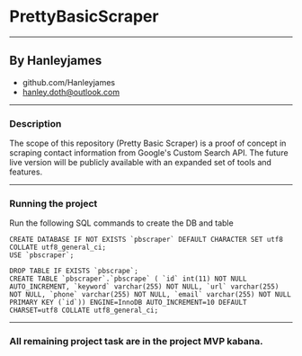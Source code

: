 # PrettyBasicScraper
------------------------
## By Hanleyjames
* github.com/Hanleyjames
* hanley.doth@outlook.com

----------------------

### Description

The scope of this repository (Pretty Basic Scraper) is a proof of concept in scraping contact information from Google's Custom Search API. The future live version will be publicly available with an expanded set of tools and features.

-----

### Running the project

Run the following SQL commands to create the DB and table
```
CREATE DATABASE IF NOT EXISTS `pbscraper` DEFAULT CHARACTER SET utf8 COLLATE utf8_general_ci;
USE `pbscraper`;

DROP TABLE IF EXISTS `pbscrape`;
CREATE TABLE `pbscraper`.`pbscrape` ( `id` int(11) NOT NULL AUTO_INCREMENT, `keyword` varchar(255) NOT NULL, `url` varchar(255) NOT NULL, `phone` varchar(255) NOT NULL, `email` varchar(255) NOT NULL PRIMARY KEY (`id`)) ENGINE=InnoDB AUTO_INCREMENT=10 DEFAULT CHARSET=utf8 COLLATE utf8_general_ci;
```

 ---

 ### All remaining project task are in the project MVP kabana.
